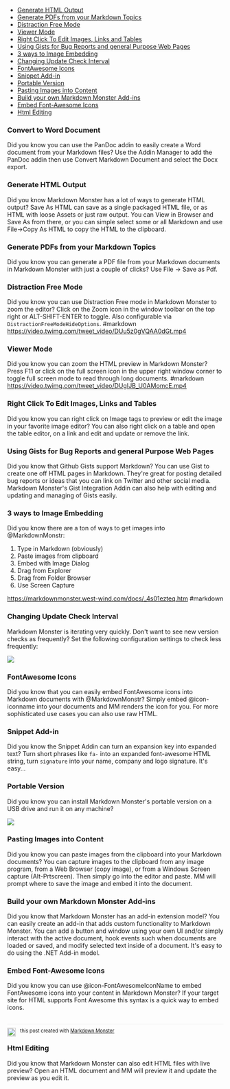 
<!-- Start Document Outline -->

* [Generate HTML Output](#generate-html-output)
* [Generate PDFs from your Markdown Topics](#generate-pdfs-from-your-markdown-topics)
* [Distraction Free Mode](#distraction-free-mode)
* [Viewer Mode](#viewer-mode)
* [Right Click To Edit Images, Links and Tables](#right-click-to-edit-images-links-and-tables)
* [Using Gists for Bug Reports and general Purpose Web Pages](#using-gists-for-bug-reports-and-general-purpose-web-pages)
* [3 ways to Image Embedding](#3-ways-to-image-embedding)
* [Changing Update Check Interval](#changing-update-check-interval)
* [FontAwesome Icons](#fontawesome-icons)
* [Snippet Add-in](#snippet-add-in)
* [Portable Version](#portable-version)
* [Pasting Images into Content](#pasting-images-into-content)
* [Build your own Markdown Monster Add-ins](#build-your-own-markdown-monster-add-ins)
* [Embed Font-Awesome Icons](#embed-font-awesome-icons)
* [Html Editing](#html-editing)

<!-- End Document Outline -->

### Convert to Word Document
Did you know you can use the PanDoc addin to easily create a Word document from your Markdown files? Use the Addin Manager to add the PanDoc addin then use Convert Markdown Document and select the Docx export. 

### Generate HTML Output
Did you know Markdown Monster has a lot of ways to generate HTML output? Save As HTML can save as a single packaged HTML file, or as HTML with loose Assets or just raw output. You can View in Browser and Save As from there, or you can simple select some or all Markdown and use File->Copy As HTML to copy the HTML to the clipboard.

### Generate PDFs from your Markdown Topics
Did you know you can generate a PDF file from your Markdown documents in Markdown Monster with just a couple of clicks? Use File -> Save as Pdf.

### Distraction Free Mode
Did you know you can use Distraction Free mode in Markdown Monster to zoom the editor? Click on the Zoom icon in the window toolbar on the top right or ALT-SHIFT-ENTER to toggle. Also configurable via `DistractionFreeModeHideOptions`. #markdown
https://video.twimg.com/tweet_video/DUu5z0gVQAA0dGt.mp4

### Viewer Mode
Did you know you can zoom the HTML preview in Markdown Monster? Press F11 or click on the full screen icon in the upper right window corner to toggle full screen mode to read through long documents. #markdown
https://video.twimg.com/tweet_video/DUgIJB_U0AMomcE.mp4

### Right Click To Edit Images, Links and Tables
Did you know you can right click on Image tags to preview or edit the image in your favorite image editor? You can also right click on a table and open the table editor, on a link and edit and update or remove the link.

### Using Gists for Bug Reports and general Purpose Web Pages
Did you know that Github Gists support Markdown? You can use Gist to create one off HTML pages in Markdown. They're great for posting detailed bug reports or ideas that you can link on Twitter and other social media. Markdown Monster's Gist Integration Addin can also help with editing and updating and managing of Gists easily.

### 3 ways to Image Embedding
Did you know there are a ton of ways to get images into @MarkdownMonstr: 

1. Type in Markdown (obviously)
2. Paste images from clipboard
3. Embed with Image Dialog
4. Drag from Explorer
5. Drag from Folder Browser
6. Use Screen Capture

https://markdownmonster.west-wind.com/docs/_4s01ezteq.htm #markdown


### Changing Update Check Interval
Markdown Monster is iterating very quickly. Don't want to see new version checks as frequently? Set the following configuration settings to check less frequently:

![](https://raw.githubusercontent.com/RickStrahl/MarkdownMonster/master/MarkdownMonsterWeb/Images/ScreenShots/UpdateFrequency.png)

### FontAwesome Icons
Did you know that you can easily embed FontAwesome icons into Markdown documents with @MarkdownMonstr? Simply embed @icon-iconname into your documents and MM renders the icon for you. For more sophisticated use cases you can also use raw HTML.

### Snippet Add-in
Did you know the Snippet Addin can turn an expansion key into expanded text? Turn short phrases like `fa-` into an expanded font-awesome HTML string, turn `signature` into your name, company and logo signature. It's easy...


### Portable Version 
Did you know you can install Markdown Monster's portable version on a USB drive and run it on any machine?

![](https://raw.githubusercontent.com/RickStrahl/MarkdownMonster/master/MarkdownMonsterWeb/Images/ScreenShots/PortableVersionUSBFolder.png)

### Pasting Images into Content
Did you know you can paste images from the clipboard into your Markdown documents? You can capture images to the clipboard from any image program, from a Web Browser (copy image), or from a Windows Screen capture (Alt-Prtscreen). Then simply go into the editor and paste. MM will prompt where to save the image and embed it into the document.

### Build your own Markdown Monster Add-ins
Did you know that Markdown Monster has an add-in extension model? You can easily create an add-in that adds custom functionality to Markdown Monster. You can add a button and window using your own UI and/or simply interact with the active document, hook events such when documents are loaded or saved, and modify selected text inside of a document. It's easy to do using the .NET Add-in model.

### Embed Font-Awesome Icons
Did you know you can use @icon-FontAwesomeIconName to embed FontAwesome icons into your content in Markdown Monster? If your target site for HTML supports Font Awesome this syntax is a quick way to embed icons.

<div style="margin-top: 30px;font-size: 0.8em;
            border-top: 1px solid #eee;padding-top: 8px;">
    <img src="https://markdownmonster.west-wind.com/favicon.png"
         style="height: 20px;float: left; margin-right: 10px;"/>
    this post created with 
    <a href="https://markdownmonster.west-wind.com" 
       target="top">Markdown Monster</a> 
</div>

### Html Editing
Did you know that Markdown Monster can also edit HTML files with live preview? Open an HTML document and MM will preview it and update the preview as you edit it.